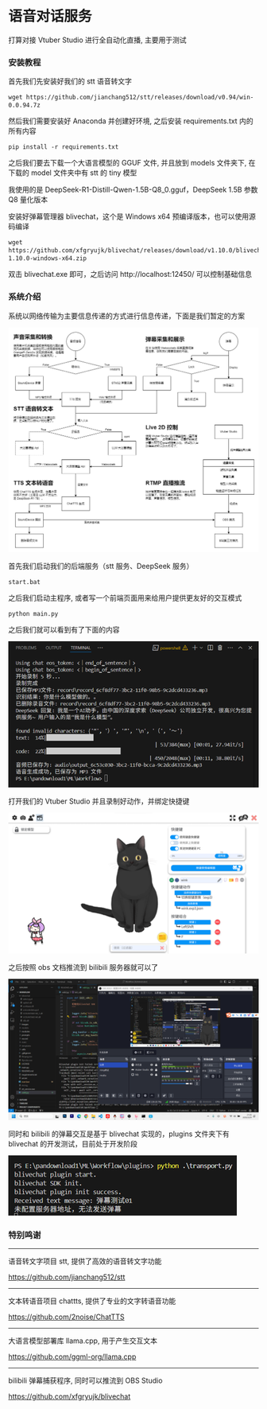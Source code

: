 # 语音对话服务

打算对接 Vtuber Studio 进行全自动化直播, 主要用于测试

### 安装教程
首先我们先安装好我们的 stt 语音转文字

```
wget https://github.com/jianchang512/stt/releases/download/v0.94/win-0.0.94.7z
```

然后我们需要安装好 Anaconda 并创建好环境, 之后安装 requirements.txt 内的所有内容

```
pip install -r requirements.txt
```

之后我们要去下载一个大语言模型的 GGUF 文件, 并且放到 models 文件夹下, 在下载的 model 文件夹中有 stt 的 tiny 模型

我使用的是 DeepSeek-R1-Distill-Qwen-1.5B-Q8_0.gguf，DeepSeek 1.5B 参数 Q8 量化版本

安装好弹幕管理器 blivechat，这个是 Windows x64 预编译版本，也可以使用源码编译

```
wget https://github.com/xfgryujk/blivechat/releases/download/v1.10.0/blivechat-1.10.0-windows-x64.zip
```

双击 blivechat.exe 即可，之后访问 http://localhost:12450/ 可以控制基础信息

### 系统介绍

系统以网络传输为主要信息传递的方式进行信息传递，下面是我们暂定的方案

![image](./images/control.drawio.png)

首先我们启动我们的后端服务（stt 服务、DeepSeek 服务）

```
start.bat
```

之后我们启动主程序, 或者写一个前端页面用来给用户提供更友好的交互模式

```
python main.py
```

之后我们就可以看到有了下面的内容

![image](./images/valid1.png)

打开我们的 Vtuber Studio 并且录制好动作，并绑定快捷键

![image](./images/vtuber-studio.png)

之后按照 obs 文档推流到 bilibili 服务器就可以了

![image](./images/obs.png)

同时和 bilibili 的弹幕交互是基于 blivechat 实现的，plugins 文件夹下有 blivechat 的开发测试，目前处于开发阶段

![image](./images/plugin.png)

### 特别鸣谢

---

语音转文字项目 stt, 提供了高效的语音转文字功能

https://github.com/jianchang512/stt

---

文本转语音项目 chattts, 提供了专业的文字转语音功能

https://github.com/2noise/ChatTTS

---

大语言模型部署库 llama.cpp, 用于产生交互文本

https://github.com/ggml-org/llama.cpp

---

bilibili 弹幕捕获程序, 同时可以推流到 OBS Studio

https://github.com/xfgryujk/blivechat